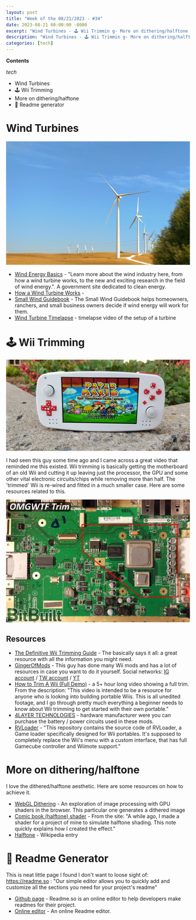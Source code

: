 ```yaml
---
layout: post
title: "Week of the 08/21/2023 - #34"
date: 2023-08-21 00:00:00 -0000
excerpt: "Wind Turbines - 🕹️ Wii Trimmin g- More on dithering/halftone - 📄 Readme generato"
description: "Wind Turbines - 🕹️ Wii Trimmin g- More on dithering/halftone - 📄 Readme generat"
categories: [tech]
---
```



**Contents**

*tech*

- Wind Turbines
- 🕹️ Wii Trimming
- More on dithering/halftone
- 📄 Readme generator

# Wind Turbines

![Wind turbines near Cadiz, Spain 🇪🇸](/assets/imgs/2023-08-21/wind-turbines.jpg)

- [Wind Energy Basics](https://www.energy.gov/eere/wind/wind-energy-basics) - "Learn more about the wind industry here, from how a wind turbine works, to the new and exciting research in the field of wind energy.". A government site dedicated to clean energy.
- [How a Wind Turbine Works](https://www.energy.gov/eere/wind/how-wind-turbine-works-text-version) - 
- [Small Wind Guidebook](https://windexchange.energy.gov/small-wind-guidebook) - The Small Wind Guidebook helps homeowners, ranchers, and small business owners decide if wind energy will work for them.
- [Wind Turbine Timelapse](https://www.youtube.com/watch?v=hduyls-lQVo) - timelapse video of the setup of a turbine

# 🕹️ Wii Trimming

![The Louii](/assets/imgs/2023-08-21/portable-wii.jpg)

I had seen this guy some time ago and I came across a great video that reminded me this existed. Wii trimming is basically getting the motherboard of an old Wii and cutting it up leaving just the processor, the GPU and some other vital electronic circuits/chips while removing more than half. The 'trimmed' Wii is re-wired and fitted in a much smaller case. Here are some resources related to this.

![Wii motherboard](/assets/imgs/2023-08-21/wii-motherboard.png)

## Resources

- [The Definitive Wii Trimming Guide](https://bitbuilt.net/forums/index.php?threads%2Fthe-definitive-wii-trimming-guide.198%2F) - The basically says it all: a great resource with all the information you might need.
- [GingerOfMods](https://www.gingerofmods.com/) - This guy has done many Wii mods and has a lot of resources in case you want to do it yourself. Social networks: [IG account](https://www.instagram.com/gingerofoz) / [TW account](https://twitter.com/gingerofmods) / [YT](https://www.youtube.com/@gingerofvods)
- [How to Trim A Wii (Full Demo)](https://www.youtube.com/watch?v=qK7jks5AOPU) - a 5+ hour long video showing a full trim. From the description: "This video is intended to be a resource for anyone who is looking into building portable Wiis.  This is all unedited footage, and I go through pretty much everything a beginner needs to know about Wii trimming to get started with their own portable."
- [4LAYER TECHNOLOGIES](https://4layertech.com/) - hardware manufacturer were you can purchase the battery / power circuits used in these mods.
- [RVLoader](https://github.com/Aurelio92/RVLoader) - "This repository contains the source code of RVLoader, a Game loader specifically designed for Wii portables. It's supposed to completely replace the Wii's menu with a custom interface, that has full Gamecube controller and Wiimote support."

# More on dithering/halftone

I love the dithered/halftone aesthetic. Here are some resources on how to achieve it.

- [WebGL Dithering](https://maximmcnair.com/p/webgl-dithering) - An exploration of image processing with GPU shaders in the browser. This particular one generates a dithered image
- [Comic book (halftone) shader](https://ameye.dev/notes/halftone-shader/) - From the site: "A while ago, I made a shader for a project of mine to simulate halftone shading. This note quickly explains how I created the effect."
- [Halftone](https://en.wikipedia.org/wiki/Halftone) - Wikipedia entry

# 📄 Readme Generator

This is neat little page I found I don't want to loose sight of: https://readme.so : "Our simple editor allows you to quickly add and customize all the sections you need for your project's readme" 

- [Github page](https://github.com/octokatherine/readme.so) - Readme.so is an online editor to help developers make readmes for their project.
- [Online editor](https://readme.so/editor) - An online Readme editor.
